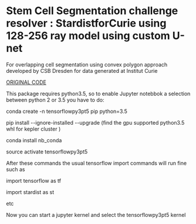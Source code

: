 # Stem Cell Segmentation challenge resolver : StardistforCurie using 128-256 ray model using custom U-net


For overlapping cell segmentation using convex polygon approach developed by CSB Dresden for data generated at Institut Curie

[ORIGINAL CODE](https://github.com/mpicbg-csbd/stardist)

This package requires python3.5, so to enable Jupyter notebbok a selection between python 2 or 3.5 you have to do:


conda create -n tensorflowpy3pt5 pip python=3.5

pip install --ignore-installed --upgrade
(find the gpu supported python3.5 whl for kepler cluster )

conda install nb_conda

source activate tensorflowpy3pt5

After these commands the usual tensorflow import commands will run fine such as

import tensorflow as tf

import stardist as st

etc

Now you can start a jupyter kernel and select the tensorflowpy3pt5 kernel
